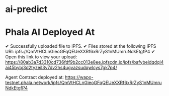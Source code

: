 # ai-predict



# Phala AI Deployed At

✔ Successfully uploaded file to IPFS.
✔ Files stored at the following IPFS URI: ipfs://QmVtHCLnGieoGFqQEUeXXRf6xRrZyS1nMUmruNdkEtgfP4
✔ Open this link to view your upload: https://80ab3a7d3310cd736fdf9b2cc013e8ee.ipfscdn.io/ipfs/bafybeidqdqi4ai45bybj3d2tyzeil3v7dv2hs4ugvazsudqwlcys7gk7p4/

Agent Contract deployed at: https://wapo-testnet.phala.network/ipfs/QmVtHCLnGieoGFqQEUeXXRf6xRrZyS1nMUmruNdkEtgfP4
